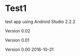 # Test1
test app using Android Studio 2.2.2





Version 0.02 

Version 0.01 

Version 0.00    2016-10-31
